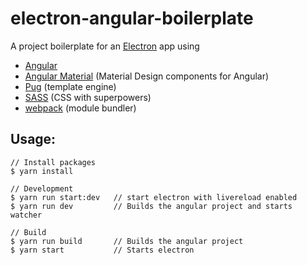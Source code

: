 # electron-angular-boilerplate

A project boilerplate for an [Electron](http://electron.atom.io) app using
- [Angular](https://angular.io)
- [Angular Material](https://material.angular.io)  (Material Design components for Angular)
- [Pug](https://pugjs.org/api/getting-started.html)  (template engine)
- [SASS](http://sass-lang.com) (CSS with superpowers)
- [webpack](https://webpack.github.io) (module bundler)

## Usage:
```
// Install packages
$ yarn install

// Development
$ yarn run start:dev   // start electron with livereload enabled
$ yarn run dev         // Builds the angular project and starts watcher

// Build
$ yarn run build       // Builds the angular project
$ yarn start           // Starts electron
```
